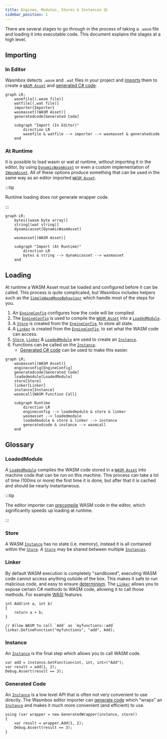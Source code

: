 ```yaml
---
title: Engines, Modules, Stores & Instances 😵
sidebar_position: 1
---
```


There are several stages to go through in the process of taking a `.wasm` file and loading it into executable code. This document explains the stages at a high level.

## Importing

### In Editor

Wasmbox detects `.wasm` and `.wat` files in your project and [imports](../reference/editor/import.md) them to create a [`WASM Asset`](../reference/code/wasmasset.md) and [generated C# code](../reference/code/codegeneration.md).

```mermaid
graph LR;
    wasmfile[(.wasm file)]
    watfile[(.wat file)]
    importer{Importer}
    wasmasset[(WASM Asset)]
    generatedcode[Generated Code]

    subgraph "Import (In Editor)"
        direction LR
        wasmfile & watfile --> importer --> wasmasset & generatedcode
    end
```

### At Runtime

It is possible to load wasm or wat at runtime, without importing it in the editor, by using [`DynamicWasmAsset`](../reference/code/dynamicwasmasset.md) or even a custom implementation of [`IWasmAsset`](../advanced/customwasmasset.md). All of these options produce something that can be used in the same way as an editor imported [`WASM Asset`](../reference/code/wasmasset.md).

:::tip

Runtime loading does not generate wrapper code.

:::

```mermaid
graph LR;
    bytes[(wasm byte array)]
    string[(wat string)]
    dynamicasset[DynamicWasmAsset]

    wasmasset[(WASM Asset)]

    subgraph "Import (At Runtime)"
        direction LR
        bytes & string --> dynamicasset --> wasmasset
    end
```

## Loading

At runtime a WASM Asset must be loaded and configured before it can be called. This process is quite complicated, but Wasmbox includes helpers such as the [`SimpleWasmMonoBehaviour`](../reference/code/simplewasmmonobehaviour.md) which handle most of the steps for you.

1. An [`EngineConfig`](../reference/code/engineconfig.md) configures how the code will be compiled.
2. The [`EngineConfig`](../reference/code/engineconfig.md) is used to compile the [`WASM Asset`](../reference/code/wasmasset.md) into a [`LoadedModule`](../reference/code/loadedmodule.md).
3. A [`Store`](../reference/code/wasmtime/store.md) is created from the [`EngineConfig`](../reference/code/engineconfig.md), to store all state.
4. A [`Linker`](../reference/code/wasmtime/linker.md) is created from the [`EngineConfig`](../reference/code/engineconfig.md), to set what the WASM code can access.
5. [`Store`](../reference/code/wasmtime/store.md), [`Linker`](../reference/code/wasmtime/linker.md) & [`LoadedModule`](../reference/code/loadedmodule.md) are used to create an [`Instance`](../reference/code/wasmtime/instance.md).
6. Functions can be called on the [`Instance`](../reference/code/wasmtime/instance.md).
    - [Generated C# code](../reference/code/codegeneration.md) can be used to make this easier.

```mermaid
graph LR;
    wasmasset[(WASM Asset)]
    engineconfig[EngineConfig]
    generatedcode[Generated Code]
    loadedmodule[LoadedModule]
    store[Store]
    linker[Linker]
    instance[Instance]
    wasmcall{WASM Function Call}

    subgraph Runtime
        direction LR
        engineconfig --> loadedmodule & store & linker
        wasmasset --> loadedmodule
        loadedmodule & store & linker --> instance
        generatedcode & instance --> wasmcall
    end
```

## Glossary

### LoadedModule

A [`LoadedModule`](../reference/code/loadedmodule.md) compiles the WASM code stored in a [`WASM Asset`](../reference/code/wasmasset.md) into machine code that can be run on this machine. This process can take a lot of time (100ms or more) the first time it is done, but after that it is cached and should be nearly instantaneous.

:::tip

The editor importer can [precompile](../reference/editor/import.md#4-compilation) WASM code in the editor, which significantly speeds up loading at runtime.

:::

### Store

A WASM [`Instance`](../reference/code/wasmtime/instance.md) has no state (i.e. memory), instead it is all contained within the [`Store`](../reference/code/wasmtime/store.md). A [`Store`](../reference/code/wasmtime/store.md) may be shared between multiple [`Instances`](../reference/code/wasmtime/instance.md).

### Linker

By default WASM execution is completely "sandboxed", executing WASM code cannot access anything outside of the box. This makes it safe to run malicious code, and easy to ensure [determinism](../advanced/determinism.md). The [`Linker`](../reference/code/wasmtime/linker.md) allows you to expose certain C# methods to WASM code, allowing it to call those methods. For example [WASI](./wasi.md) features.

```clike
int Add(int a, int b)
{
    return a + b;
}

// Allow WASM to call `Add` as `myfunctions::add`
linker.DefineFunction("myfunctions", "add", Add);
```

### Instance

An [`Instance`](../reference/code/wasmtime/instance.md) is the final step which allows you to call WASM code.

```clike
var add = instance.GetFunction<int, int, int>("Add");
var result = add(1, 2);
Debug.Assert(result == 3);
```

### Generated Code

An [`Instance`](../reference/code/wasmtime/instance.md) is a low level API that is often not very convenient to use directly. The Wasmbox editor importer can [generate code](../reference/editor/import.md#6-code-generation) which "wraps" an [`Instance`](../reference/code/wasmtime/instance.md) and makes it much more convenient (and efficient) to use.

```clike
using (var wrapper = new GeneratedWrapper(instance, store))
{
    var result = wrapper.Add(1, 2);
    Debug.Assert(result == 3);
}
```